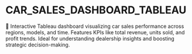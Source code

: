 # CAR_SALES_DASHBOARD_TABLEAU
🚗 Interactive Tableau dashboard visualizing car sales performance across regions, models, and time. Features KPIs like total revenue, units sold, and profit trends. Ideal for understanding dealership insights and boosting strategic decision-making.
